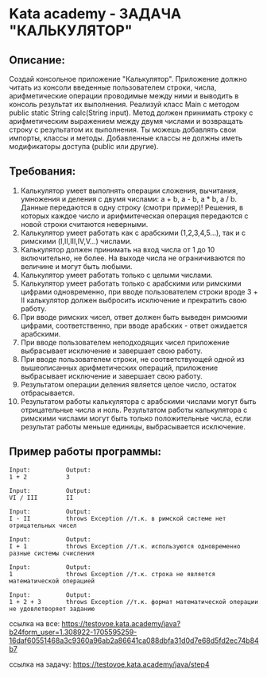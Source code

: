 # Kata academy - ЗАДАЧА "КАЛЬКУЛЯТОР"
## Описание:
Создай консольное приложение "Калькулятор". Приложение должно читать из консоли введенные пользователем строки, числа, 
арифметические операции проводимые между ними и выводить в консоль результат их выполнения. Реализуй класс Main с 
методом public static String calc(String input). Метод должен принимать строку с арифметическим выражением между двумя
числами и возвращать строку с результатом их выполнения. Ты можешь добавлять свои импорты, классы и методы. Добавленные
классы не должны иметь модификаторы доступа (public или другие).

## Требования:
1. Калькулятор умеет выполнять операции сложения, вычитания, умножения и деления с двумя числами: a + b, a - b, a * b, 
a / b. Данные передаются в одну строку (смотри пример)! Решения, в которых каждое число и арифмитеческая операция 
передаются с новой строки считаются неверными.
2. Калькулятор умеет работать как с арабскими (1,2,3,4,5...), так и с римскими (I,II,III,IV,V...) числами.
3. Калькулятор должен принимать на вход числа от 1 до 10 включительно, не более. На выходе числа не ограничиваются по
величине и могут быть любыми.
4. Калькулятор умеет работать только с целыми числами.
5. Калькулятор умеет работать только с арабскими или римскими цифрами одновременно, при вводе пользователем строки 
вроде 3 + II калькулятор должен выбросить исключение и прекратить свою работу.
6. При вводе римских чисел, ответ должен быть выведен римскими цифрами, соответственно, при вводе арабских - ответ 
ожидается арабскими.
7. При вводе пользователем неподходящих чисел приложение выбрасывает исключение и завершает свою работу.
8. При вводе пользователем строки, не соответствующей одной из вышеописанных арифметических операций, приложение
выбрасывает исключение и завершает свою работу.
9. Результатом операции деления является целое число, остаток отбрасывается.
10. Результатом работы калькулятора с арабскими числами могут быть отрицательные числа и ноль. Результатом работы 
калькулятора с римскими числами могут быть только положительные числа, если результат работы меньше единицы, 
выбрасывается исключение.

## Пример работы программы:

    Input:          Output:
    1 + 2           3

    Input:          Output:
    VI / III        II

    Input:          Output:
    I - II          throws Exception //т.к. в римской системе нет отрицательных чисел

    Input:          Output:
    I + 1           throws Exception //т.к. используются одновременно разные системы счисления

    Input:          Output:
    1               throws Exception //т.к. строка не является математической операцией

    Input:          Output:
    1 + 2 + 3       throws Exception //т.к. формат математической операции не удовлетворяет заданию

ссылка на все: https://testovoe.kata.academy/java?b24form_user=1.308922-1705595259-16daf60551468a3c9360a96ab2a86641ca088dbfa31d0d7e68d5fd2ec74b84b7

ссылка на задачу: https://testovoe.kata.academy/java/step4